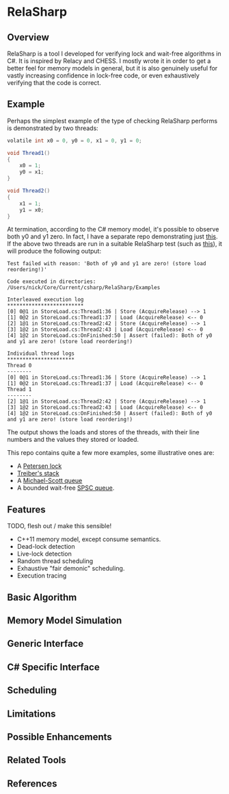 # RelaSharp

## Overview

RelaSharp is a tool I developed for verifying lock and wait-free algorithms in C#. It is inspired by Relacy and CHESS.
I mostly wrote it in order to get a better feel for memory models in general, but it is also genuinely useful for vastly increasing
confidence in lock-free code, or even exhaustively verifying that the code is correct.

## Example

Perhaps the simplest example of the type of checking RelaSharp performs is demonstrated by two threads:

```csharp
volatile int x0 = 0, y0 = 0, x1 = 0, y1 = 0;

void Thread1()
{
    x0 = 1;
    y0 = x1;
}

void Thread2()
{
    x1 = 1;
    y1 = x0;
}
```

At termination, according to the C# memory model, it's possible to observe both y0 and y1 zero. In fact, I have a separate repo demonstrating just [this](https://github.com/nicknash/StoreLoad).
If the above two threads are run in a suitable RelaSharp test (such as [this](Examples/StoreLoad.cs)), it will produce the following output:

```
Test failed with reason: 'Both of y0 and y1 are zero! (store load reordering!)'

Code executed in directories: /Users/nick/Core/Current/csharp/RelaSharp/Examples

Interleaved execution log
*************************
[0] 0@1 in StoreLoad.cs:Thread1:36 | Store (AcquireRelease) --> 1
[1] 0@2 in StoreLoad.cs:Thread1:37 | Load (AcquireRelease) <-- 0
[2] 1@1 in StoreLoad.cs:Thread2:42 | Store (AcquireRelease) --> 1
[3] 1@2 in StoreLoad.cs:Thread2:43 | Load (AcquireRelease) <-- 0
[4] 1@2 in StoreLoad.cs:OnFinished:50 | Assert (failed): Both of y0 and y1 are zero! (store load reordering!)

Individual thread logs
**********************
Thread 0
--------
[0] 0@1 in StoreLoad.cs:Thread1:36 | Store (AcquireRelease) --> 1
[1] 0@2 in StoreLoad.cs:Thread1:37 | Load (AcquireRelease) <-- 0
Thread 1
--------
[2] 1@1 in StoreLoad.cs:Thread2:42 | Store (AcquireRelease) --> 1
[3] 1@2 in StoreLoad.cs:Thread2:43 | Load (AcquireRelease) <-- 0
[4] 1@2 in StoreLoad.cs:OnFinished:50 | Assert (failed): Both of y0 and y1 are zero! (store load reordering!)
```

The output shows the loads and stores of the threads, with their line numbers and the values they stored or loaded.

This repo contains quite a few more examples, some illustrative ones are: 

* A [Petersen lock](Examples/Petersen.cs) 
* [Treiber's stack](Examples/TreiberStack.cs)
* A [Michael-Scott queue](Examples/MichalScottQueue.cs) 
* A bounded wait-free [SPSC queue](Examples/BoundedSPSCQueue.cs). 

## Features

TODO, flesh out / make this sensible!
* C++11 memory model, except consume semantics.
* Dead-lock detection
* Live-lock detection
* Random thread scheduling
* Exhaustive "fair demonic" scheduling.
* Execution tracing

## Basic Algorithm

## Memory Model Simulation

## Generic Interface

## C# Specific Interface

## Scheduling

## Limitations

## Possible Enhancements

## Related Tools

## References


